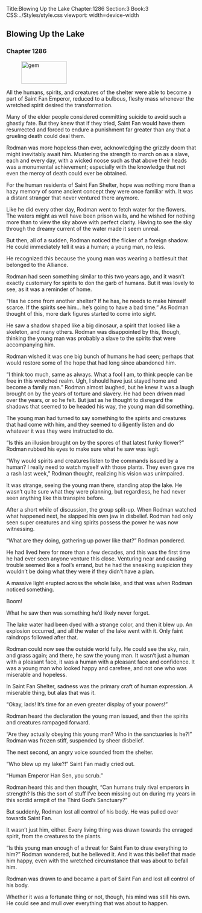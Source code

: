Title:Blowing Up the Lake 
Chapter:1286 
Section:3 
Book:3 
CSS:../Styles/style.css 
viewport: width=device-width
  
## Blowing Up the Lake
### Chapter 1286 
<figure>
	<img src="../Images/gem.gif" alt="gem" id="gem" width="120" height="60" />
</figure>
  

  
  All the humans, spirits, and creatures of the shelter were able to become a part of Saint Fan Emperor, reduced to a bulbous, fleshy mass whenever the wretched spirit desired the transformation.

Many of the elder people considered committing suicide to avoid such a ghastly fate. But they knew that if they tried, Saint Fan would have them resurrected and forced to endure a punishment far greater than any that a grueling death could deal them.

Rodman was more hopeless than ever, acknowledging the grizzly doom that might inevitably await him. Mustering the strength to march on as a slave, each and every day, with a wicked noose such as that above their heads was a monumental achievement; especially with the knowledge that not even the mercy of death could ever be obtained.

For the human residents of Saint Fan Shelter, hope was nothing more than a hazy memory of some ancient concept they were once familiar with. It was a distant stranger that never ventured there anymore.

Like he did every other day, Rodman went to fetch water for the flowers. The waters might as well have been prison walls, and he wished for nothing more than to view the sky above with perfect clarity. Having to see the sky through the dreamy current of the water made it seem unreal.

But then, all of a sudden, Rodman noticed the flicker of a foreign shadow. He could immediately tell it was a human; a young man, no less.

He recognized this because the young man was wearing a battlesuit that belonged to the Alliance.

Rodman had seen something similar to this two years ago, and it wasn’t exactly customary for spirits to don the garb of humans. But it was lovely to see, as it was a reminder of home.

“Has he come from another shelter? If he has, he needs to make himself scarce. If the spirits see him… he’s going to have a bad time.” As Rodman thought of this, more dark figures started to come into sight.

He saw a shadow shaped like a big dinosaur, a spirit that looked like a skeleton, and many others. Rodman was disappointed by this, though, thinking the young man was probably a slave to the spirits that were accompanying him.

Rodman wished it was one big bunch of humans he had seen; perhaps that would restore some of the hope that had long since abandoned him.

“I think too much, same as always. What a fool I am, to think people can be free in this wretched realm. Ugh, I should have just stayed home and become a family man.” Rodman almost laughed, but he knew it was a laugh brought on by the years of torture and slavery. He had been driven mad over the years, or so he felt. But just as he thought to disregard the shadows that seemed to be headed his way, the young man did something.

The young man had turned to say something to the spirits and creatures that had come with him, and they seemed to diligently listen and do whatever it was they were instructed to do.

“Is this an illusion brought on by the spores of that latest funky flower?” Rodman rubbed his eyes to make sure what he saw was legit.

“Why would spirits and creatures listen to the commands issued by a human? I really need to watch myself with those plants. They even gave me a rash last week,” Rodman thought, realizing his vision was unimpaired.

It was strange, seeing the young man there, standing atop the lake. He wasn’t quite sure what they were planning, but regardless, he had never seen anything like this transpire before.

After a short while of discussion, the group split-up. When Rodman watched what happened next, he slapped his own jaw in disbelief. Rodman had only seen super creatures and king spirits possess the power he was now witnessing.

“What are they doing, gathering up power like that?” Rodman pondered.

He had lived here for more than a few decades, and this was the first time he had ever seen anyone venture this close. Venturing near and causing trouble seemed like a fool’s errand, but he had the sneaking suspicion they wouldn’t be doing what they were if they didn’t have a plan.

A massive light erupted across the whole lake, and that was when Rodman noticed something.

Boom!

What he saw then was something he’d likely never forget.

The lake water had been dyed with a strange color, and then it blew up. An explosion occurred, and all the water of the lake went with it. Only faint raindrops followed after that.

Rodman could now see the outside world fully. He could see the sky, rain, and grass again; and there, he saw the young man. It wasn’t just a human with a pleasant face, it was a human with a pleasant face and confidence. It was a young man who looked happy and carefree, and not one who was miserable and hopeless.

In Saint Fan Shelter, sadness was the primary craft of human expression. A miserable thing, but alas that was it.

“Okay, lads! It’s time for an even greater display of your powers!”

Rodman heard the declaration the young man issued, and then the spirits and creatures rampaged forward.

“Are they actually obeying this young man? Who in the sanctuaries is he?!” Rodman was frozen stiff, suspended by sheer disbelief.

The next second, an angry voice sounded from the shelter.

“Who blew up my lake?!” Saint Fan madly cried out.

“Human Emperor Han Sen, you scrub.”

Rodman heard this and then thought, “Can humans truly rival emperors in strength? Is this the sort of stuff I’ve been missing out on during my years in this sordid armpit of the Third God’s Sanctuary?”

But suddenly, Rodman lost all control of his body. He was pulled over towards Saint Fan.

It wasn’t just him, either. Every living thing was drawn towards the enraged spirit, from the creatures to the plants.

“Is this young man enough of a threat for Saint Fan to draw everything to him?” Rodman wondered, but he believed it. And it was this belief that made him happy, even with the wretched circumstance that was about to befall him.

Rodman was drawn to and became a part of Saint Fan and lost all control of his body.

Whether it was a fortunate thing or not, though, his mind was still his own. He could see and mull over everything that was about to happen.
